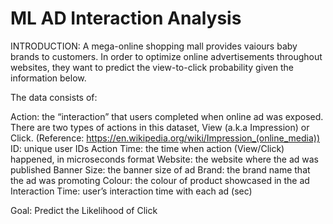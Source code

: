 # ML AD Interaction Analysis
INTRODUCTION:
A mega-online shopping mall provides vaiours baby brands to customers. In order to optimize online advertisements throughout websites, they want to predict the view-to-click probability given the information below.

The data consists of:

Action: the “interaction” that users completed when online ad was exposed. There are two types of actions in this dataset, View (a.k.a Impression) or Click. (Reference: https://en.wikipedia.org/wiki/Impression_(online_media)) ID: unique user IDs Action Time: the time when action (View/Click) happened, in microseconds format Website: the website where the ad was published Banner Size: the banner size of ad Brand: the brand name that the ad was promoting Colour: the colour of product showcased in the ad Interaction Time: user’s interaction time with each ad (sec)

Goal: Predict the Likelihood of Click
